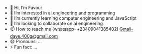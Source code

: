 - 👋 Hi, I’m Favour
- 👀 I’m interested in ai engineering and programming
- 🌱 I’m currently learning computer engineering and JavaScript 
- 💞️ I’m looking to collaborate on ai engineering 
- 📫 How to reach me (whatsapp=+23409041385402) Gmail-dave.400g@gmail.com
- 😄 Pronouns: ...
- ⚡ Fun fact: ...

<!---
Justreadin/Justreadin is a ✨ special ✨ repository because its `README.md` (this file) appears on your GitHub profile.
You can click the Preview link to take a look at your changes.
--->
